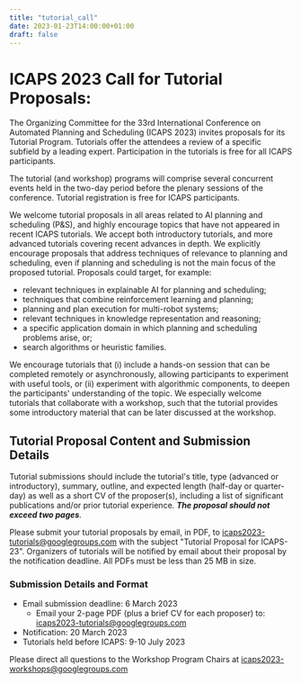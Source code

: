 ```yaml
---
title: "tutorial_call"
date: 2023-01-23T14:00:00+01:00
draft: false
---
```


# ICAPS 2023 Call for Tutorial Proposals:

The Organizing Committee for the 33rd International Conference on Automated Planning and Scheduling (ICAPS 2023) invites proposals for its Tutorial Program. Tutorials offer the attendees a review of a specific subfield by a leading expert. Participation in the tutorials is free for all ICAPS participants. 

The tutorial (and workshop) programs will comprise several concurrent events held in the two-day period before the plenary sessions of the conference. Tutorial registration is free for ICAPS participants.

We welcome tutorial proposals in all areas related to AI planning and scheduling (P&S), and highly encourage topics that have not appeared in recent ICAPS tutorials. We accept both introductory tutorials, and more advanced tutorials covering recent advances in depth. We explicitly encourage proposals that address techniques of relevance to planning and scheduling, even if planning and scheduling is not the main focus of the proposed tutorial. Proposals could target, for example:

- relevant techniques in explainable AI for planning and scheduling;
- techniques that combine reinforcement learning and planning;
- planning and plan execution for multi-robot systems;
- relevant techniques in knowledge representation and reasoning;
- a specific application domain in which planning and scheduling problems arise, or;
- search algorithms or heuristic families.

We encourage tutorials that (i) include a hands-on session that can be completed remotely or asynchronously, allowing participants to experiment with useful tools, or (ii) experiment with algorithmic components, to deepen the participants' understanding of the topic. We especially welcome tutorials that collaborate with a workshop, such that the tutorial provides some introductory material that can be later discussed at the workshop.

## Tutorial Proposal Content and Submission Details

Tutorial submissions should include the tutorial's title, type (advanced or introductory), summary, outline, and expected length (half-day or quarter-day) as well as a short CV of the proposer(s), including a list of significant publications and/or prior tutorial experience. ***The proposal should not exceed two pages***.

Please submit your tutorial proposals by email, in PDF, to <icaps2023-tutorials@googlegroups.com> with the subject "Tutorial Proposal for ICAPS-23".  Organizers of tutorials will be notified by email about their proposal by the notification deadline.  All PDFs must be less than 25 MB in size.

### Submission Details and Format

- Email submission deadline: 6 March 2023
	- Email your 2-page PDF (plus a brief CV for each proposer) to: <icaps2023-tutorials@googlegroups.com>
- Notification: 20 March 2023
- Tutorials held before ICAPS: 9-10 July 2023


Please direct all questions to the Workshop Program Chairs at <icaps2023-workshops@googlegroups.com>


